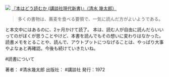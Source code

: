 [![](https://images-fe.ssl-images-amazon.com/images/I/41rMJltmMsL._SL160_.jpg)](http://www.amazon.co.jp/exec/obidos/ASIN/4061156977/choiyaki81-22/ref=nosim)
[『本はどう読むか (講談社現代新書)』（清水 幾太郎）](http://www.amazon.co.jp/exec/obidos/ASIN/4061156977/choiyaki81-22/ref=nosim)

> 多くの書物は、蕎麦を食べる要領で、一気に読んだ方がよいようである。

と本文中にはあるのに、2ヶ月かけて読了。
本は、読む人が自由に読んだらいいってのがぼくが思うことやけど、本書を読んでもその想いに変わりはなかった。
読書メモをとることや、読んで、アウトプットにつなげることは、やっぱり大事やよなぁと再確認。今後も続けていきたいね。

#読書について 

著者： #清水幾太郎 
出版社： #講談社
発行：1972
